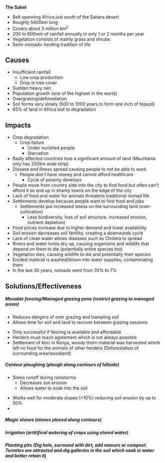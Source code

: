 
**The Sahel**
* Belt spanning Africa just south of the Sahara desert
* Roughly 5400km long
* Covers about 3 million $km^2$
* 200 to 600mm of rainfall annually in only 1 or 2 months per year
* Vegetation consists of mainly grass and shrubs
* Semi-nomadic herding tradition of life

## Causes
* Insufficient rainfall
	* Low crop production
	* Drop in tree cover
* Sudden heavy rain
* Population growth (one of the highest in the world)
* Overgrasing/deforestation
* Soil forms very slowly (500 to 1000 years to form one inch of topsoil)
* 65% of land in Africa lost to degradation

## Impacts
* Crop degradation
	* Crop failure
		* Under nurished people
		* Starvation
* Badly affected countries lose a significant amount of land (Mauritania only has 200km wide strip)
* Disease and illness spread causing people to not be able to work
	* People don't have money and cannot afford healthcare
		* Cycle of poverty develops
* People move from country side into the city to find food but often can't afford it so end up in shanty towns on the edge of the city
* Lack of food and water for animals threatens traditional nomad life
* Settlements develop because people want to find food and jobs
	* Settlements put increased stress on the surrounding land (over-cultivation)
		* Less biodiversity, loss of soil structure, increased erosion, nutrient depletion)
* Food prices increase due to higher demand and lower availability
* Soil erosion decreases soil fertility, creating a downwards cycle
* Lack of clean water allows diseases such as Cholera to spread
* Rivers and water holes dry up, causing organisms and wildlife that depend on them to die (potentially entire species too)
* Vegetation dies, causing wildlife to die and potentially their species
* Eroded material is washed/blown into water supplies, contaminating them
* In the last 30 years, nomads went from 70% to 7%

## Solutions/Effectiveness
##### Movable fencing/Managed grazing pens (restrict grazing to managed areas)
 + Reduces dangers of over grazing and trampling soil
 + Allows time for soil and land to recover between grazing sessions

- Only successful if fencing is available and affordable
- Herders must reach agreement which is not always possible
- Settlement of Korr in Kenya, woody thorn material was harvested which left no food for the animals of other herders (Deforestation of surrounding area/woodland)

##### Contour ploughing (plough along contours of hillside)
+ Slows runoff during rainstorms
	+ Decreases soil erosion
	+ Allows water to soak into the soil

- Works well for moderate slopes (<10%) reducing soil erosion by up to 50%
- 

##### Magic stones (stones placed along contours)


##### Irrigation (artitifical watering of crops using stored water)


##### Planting pits (Dig hole, surround with dirt, add manure or compost. Termites are attracted and dig galleries in the soil which soak in water and better retain it)
